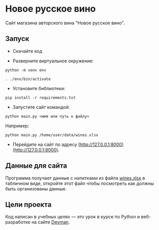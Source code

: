 # Новое русское вино

Сайт магазина авторского вина "Новое русское вино".

## Запуск

- Скачайте код

- Разверните виртуальное окружение:

```
python -m venv env

. ./env/bin/activate
```

- Установите библиотеки: 

```
pip install -r requirements.txt
```

- Запустите сайт командой: 

```
python main.py <имя или путь к файлу>
```
Например:
```
python main.py /home/user/data/wines.xlsx
```

- Перейдите на сайт по адресу [http://127.0.0.1:8000](http://127.0.0.1:8000).

## Данные для сайта

Программа получает данные с напитками из файла [wines.xlsx](https://github.com/VrHb/wine/blob/master/wines.xlsx) в табличном виде, откройте этот файл чтобы посмотреть как должны быть организованы данные.


## Цели проекта

Код написан в учебных целях — это урок в курсе по Python и веб-разработке на сайте [Devman](https://dvmn.org).
